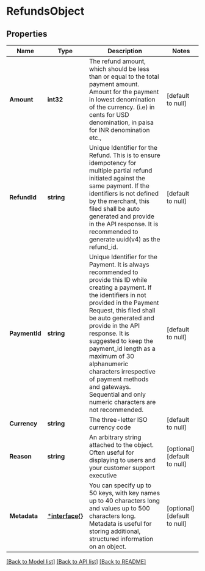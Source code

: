 # RefundsObject

## Properties
Name | Type | Description | Notes
------------ | ------------- | ------------- | -------------
**Amount** | **int32** | The refund amount, which should be less than or equal to the total payment amount. Amount for the payment in lowest denomination of the currency. (i.e) in cents for USD denomination, in paisa for INR denomination etc.,  | [default to null]
**RefundId** | **string** | Unique Identifier for the Refund. This is to ensure idempotency for multiple partial refund initiated against the same payment. If the identifiers is not defined by the merchant, this filed shall be auto generated and provide in the API response. It is recommended to generate uuid(v4) as the refund_id.  | [default to null]
**PaymentId** | **string** | Unique Identifier for the Payment. It is always recommended to provide this ID while creating a payment. If the identifiers in not provided in the Payment Request, this filed shall be auto generated and provide in the API response. It is suggested to keep the payment_id length as a maximum of 30 alphanumeric characters irrespective of payment methods and gateways. Sequential and only numeric characters are not recommended.  | [default to null]
**Currency** | **string** | The three-letter ISO currency code  | [default to null]
**Reason** | **string** | An arbitrary string attached to the object. Often useful for displaying to users and your customer support executive | [optional] [default to null]
**Metadata** | [***interface{}**](interface{}.md) | You can specify up to 50 keys, with key names up to 40 characters long and values up to 500 characters long. Metadata is useful for storing additional, structured information on an object. | [optional] [default to null]

[[Back to Model list]](../README.md#documentation-for-models) [[Back to API list]](../README.md#documentation-for-api-endpoints) [[Back to README]](../README.md)

